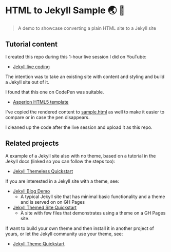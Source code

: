 # HTML to Jekyll Sample 🌏 🧪
> A demo to showcase converting a plain HTML site to a Jekyll site


## Tutorial content

I created this repo during this 1-hour live session I did on YouTube:

- [Jekyll live coding](https://www.youtube.com/watch?v=6v5vEBUmkGs)

The intention was to take an existing site with content and styling and build a Jekyll site out of it.

I found that this one on CodePen was suitable.

- [Asperion HTML5 template](https://codepen.io/alexdevero/pen/GCirD)

I've copied the rendered content to [sample.html](/sample.html) as well to make it easier to compare or in case the pen disappears.

I cleaned up the code after the live session and upload it as this repo.


## Related projects

A example of a Jekyll site also with no theme, based on a tutorial in the Jekyll docs (linked so you can follow the steps too):

- [Jekyll Themeless Quickstart](https://github.com/MichaelCurrin/themeless-jekyll-quickstart)

If you are interested in a Jekyll site with a theme, see:

- [Jekyll Blog Demo](https://github.com/jekyll-blog-demo)
    - A typical Jekyll site that has minimal basic functionality and a theme and is served on on GH Pages
- [Jekyll Themed Site Quickstart](https://github.com/MichaelCurrin/jekyll-themed-site-quickstart)
    - A site with few files that demonstrates using a theme on a GH Pages site.

If want to build your own theme and then install it in another project of yours, or let the Jekyll community use your theme, see:

- [Jekyll Theme Quickstart](https://github.com/MichaelCurrin/jekyll-theme-quickstart)
